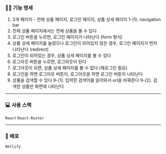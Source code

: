 ### ✍🏻 기능 명세

1. 3개 페이지 - 전체 상품 페이지, 로그인 페이지, 상품 상세 페이지
   1-(1). navigation bar
2. 전체 상품 페이지에서는 전체 상품을 볼 수 있다
3. 로그인 버튼을 누르면, 로그인 페이지가 나타난다 (form 형식)
4. 상품 상세 페이지를 눌렀으나 로그인이 되어있지 않은 경우, 로그인 페이지가 먼저 나타난다 (redirect)
5. 로그인이 되어있는 경우, 상품 상세 페이지를 볼 수 있다
6. 로그아웃 버튼을 누르면, 로그아웃이 된다
7. 로그아웃이 되면, 상품 상세 페이지를 볼 수 없다 (재로그인 필요)
8. 로그인을 하면 로그아웃 버튼이, 로그아웃을 하면 로그인 버튼이 나타난다
9. 상품을 검색할 수 있다
   9-(1). 입력한 검색어를 읽어와서 url을 바꿔준다
   9-(2). 검색한 상품만 화면에 나타난다

---

### 💻 사용 스택

`React` `React-Router`

---

### 🎨 배포

`Netlify`
